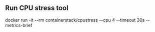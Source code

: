 ## Run CPU stress tool

docker run -it --rm containerstack/cpustress --cpu 4 --timeout 30s --metrics-brief
